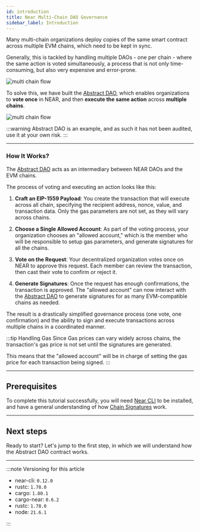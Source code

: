 ```yaml
---
id: introduction
title: Near Multi-Chain DAO Governance
sidebar_label: Introduction
---
```




Many multi-chain organizations deploy copies of the same smart contract across multiple EVM chains, which need to be kept in sync.

Generally, this is tackled by handling multiple DAOs - one per chain - where the same action is voted simultaneously, a process that is not only time-consuming, but also very expensive and error-prone.

![multi chain flow](/docs/assets/tutorials/abstract-dao/multi-dao-flow.png)

To solve this, we have built the [Abstract DAO](https://github.com/nearuaguild/abstract-dao), which enables organizations to **vote once** in NEAR, and then **execute the same action** across **multiple chains**.

![multi chain flow](/docs/assets/tutorials/abstract-dao/near-dao-flow.png)

:::warning
Abstract DAO is an example, and as such it has not been audited, use it at your own risk.
:::

---

### How It Works?

The [Abstract DAO](https://github.com/nearuaguild/abstract-dao) acts as an intermediary between NEAR DAOs and the EVM chains.

The process of voting and executing an action looks like this:

1. **Craft an EIP-1559 Payload**: You create the transaction that will execute across all chain, specifying the recipient address, nonce, value, and transaction data. Only the gas parameters are not set, as they will vary across chains.

2. **Choose a Single Allowed Account**: As part of the voting process, your organization chooses an "allowed account," which is the member who will be responsible to setup gas parameters, and generate signatures for all the chains.

3. **Vote on the Request**: Your decentralized organization votes once on NEAR to approve this request. Each member can review the transaction, then cast their vote to confirm or reject it.

4. **Generate Signatures**: Once the request has enough confirmations, the transaction is approved. The "allowed account" can now interact with the [Abstract DAO](https://github.com/nearuaguild/abstract-dao) to generate signatures for as many EVM-compatible chains as needed.

The result is a drastically simplified governance process (one vote, one confirmation) and the ability to sign and execute transactions across multiple chains in a coordinated manner.

:::tip Handling Gas
Since Gas prices can vary widely across chains, the transaction's gas price is not set until the signatures are generated.

This means that the "allowed account" will be in charge of setting the gas price for each transaction being signed.
:::


---

## Prerequisites

To complete this tutorial successfully, you will need [Near CLI](../../tools/cli.md#installation) to be installed, and have a general understanding of how [Chain Signatures](../../chain-abstraction/chain-signatures/getting-started.md) work.

---

## Next steps

Ready to start? Let's jump to the first step, in which we will understand how the Abstract DAO contract works.

---

:::note Versioning for this article

- near-cli: `0.12.0`
- rustc: `1.78.0`
- cargo: `1.80.1`
- cargo-near: `0.6.2`
- rustc: `1.78.0`
- node: `21.6.1`

:::
